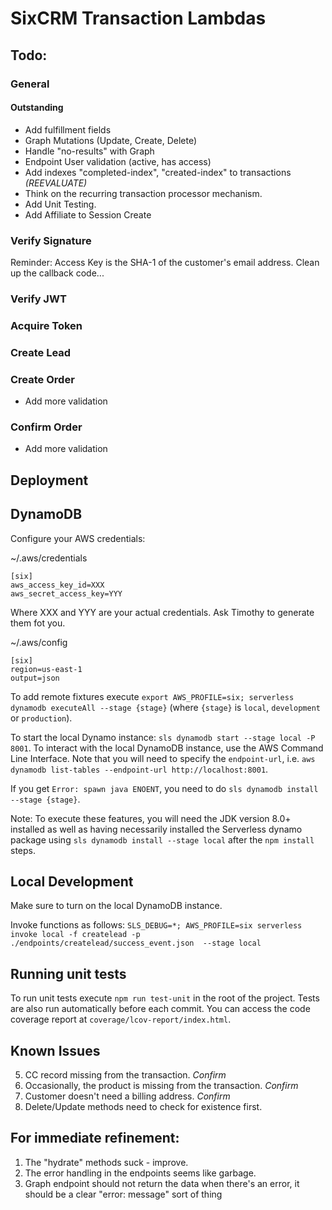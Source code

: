 # SixCRM Transaction Lambdas

## Todo:

### General

#### Outstanding

-  Add fulfillment fields
-  Graph Mutations (Update, Create, Delete)
-  Handle "no-results" with Graph
-  Endpoint User validation (active, has access)
-  Add indexes "completed-index", "created-index" to transactions *(REEVALUATE)*
-  Think on the recurring transaction processor mechanism.
-  Add Unit Testing.
-  Add Affiliate to Session Create


### Verify Signature

Reminder:  Access Key is the SHA-1  of the customer's email address.
Clean up the callback code...

### Verify JWT

### Acquire Token

### Create Lead

### Create Order

* Add more validation

### Confirm Order

* Add more validation

## Deployment

## DynamoDB

Configure your AWS credentials:

~/.aws/credentials
```
[six]
aws_access_key_id=XXX
aws_secret_access_key=YYY
```
Where XXX and YYY are your actual credentials. Ask Timothy to generate them fot you.

~/.aws/config
```
[six]
region=us-east-1
output=json
```

To add remote fixtures execute `export AWS_PROFILE=six; serverless dynamodb executeAll --stage {stage}` (where `{stage}` is `local`, `development` or `production`).

To start the local Dynamo instance: `sls dynamodb start --stage local -P 8001`.  To interact with the local DynamoDB instance, use the AWS Command Line Interface.  Note that you will need to specify the `endpoint-url`, i.e. `aws dynamodb list-tables --endpoint-url http://localhost:8001`.

If you get `Error: spawn java ENOENT`, you need to do `sls dynamodb install --stage {stage}`. 

Note:  To execute these features, you will need the JDK version 8.0+ installed as well as having necessarily installed the Serverless dynamo package using `sls dynamodb install --stage local` after the `npm install` steps.

## Local Development

Make sure to turn on the local DynamoDB instance.

Invoke functions as follows: `SLS_DEBUG=*; AWS_PROFILE=six serverless invoke local -f createlead -p ./endpoints/createlead/success_event.json  --stage local`

## Running unit tests

To run unit tests execute `npm run test-unit` in the root of the project. Tests are also run automatically before each
commit. You can access the code coverage report at `coverage/lcov-report/index.html`.

## Known Issues

5.  CC record missing from the transaction. *Confirm*
6.  Occasionally, the product is missing from the transaction. *Confirm*
7.  Customer doesn't need a billing address. *Confirm*
8.  Delete/Update methods need to check for existence first.

## For immediate refinement:

1.  The "hydrate" methods suck -  improve.
2.  The error handling in the endpoints seems like garbage.
3.  Graph endpoint should not return the data when there's an error, it should be a clear "error: message" sort of thing


